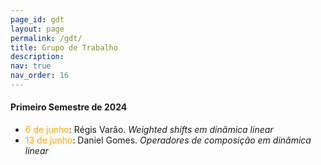 ```yaml
---
page_id: gdt
layout: page
permalink: /gdt/
title: Grupo de Trabalho
description:
nav: true
nav_order: 16
---
```


<h4>Primeiro Semestre de 2024</h4>
<ul>
  <li><FONT COLOR="ORANGE"> 6 de junho</FONT>: Régis Varão. <i>Weighted shifts em dinâmica linear</i></li>
  <li><FONT COLOR="ORANGE"> 13 de junho</FONT>: Daniel Gomes. <i>Operadores de composição em dinâmica linear</i></li>
</ul>
